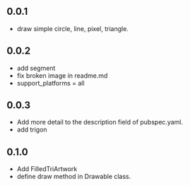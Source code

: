 ## 0.0.1

- draw simple circle, line, pixel, triangle.

## 0.0.2

- add segment
- fix broken image in readme.md
- support_platforms = all

## 0.0.3

- Add more detail to the description field of pubspec.yaml.
- add trigon

## 0.1.0

- Add FilledTriArtwork
- define draw method in Drawable class.
